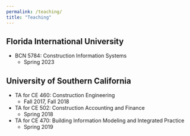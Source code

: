 ```yaml
---
permalink: /teaching/
title: "Teaching"
---
```



## Florida International University
- BCN 5784: Construction Information Systems
	- Spring 2023


## University of Southern California
- TA for CE 460: Construction Engineering
	- Fall 2017, Fall 2018
- TA for CE 502: Construction Accounting and Finance
	- Spring 2018
- TA for CE 470: Building Information Modeling and Integrated Practice
	- Spring 2019